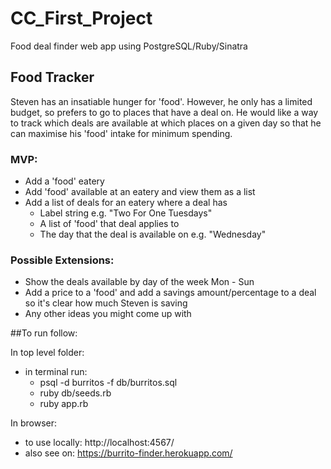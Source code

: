 # CC_First_Project
Food deal finder web app using PostgreSQL/Ruby/Sinatra

## Food Tracker

Steven has an insatiable hunger for 'food'. However, he only has a limited budget, so prefers to go to places that have a deal on. He would like a way to track which deals are available at which places on a given day so that he can maximise his 'food' intake for minimum spending.

### MVP:

- Add a 'food' eatery
- Add 'food' available at an eatery and view them as a list
- Add a list of deals for an eatery where a deal has
   - Label string e.g. "Two For One Tuesdays"
   - A list of 'food' that deal applies to
   - The day that the deal is available on e.g. "Wednesday"

### Possible Extensions:

- Show the deals available by day of the week Mon - Sun
- Add a price to a 'food' and add a savings amount/percentage to a deal so it's clear how much Steven is saving
- Any other ideas you might come up with

##To run follow:

In top level folder:
- in terminal run: 
   - psql -d burritos -f db/burritos.sql
   - ruby db/seeds.rb
   - ruby app.rb

In browser:
- to use locally: http://localhost:4567/
- also see on: https://burrito-finder.herokuapp.com/
